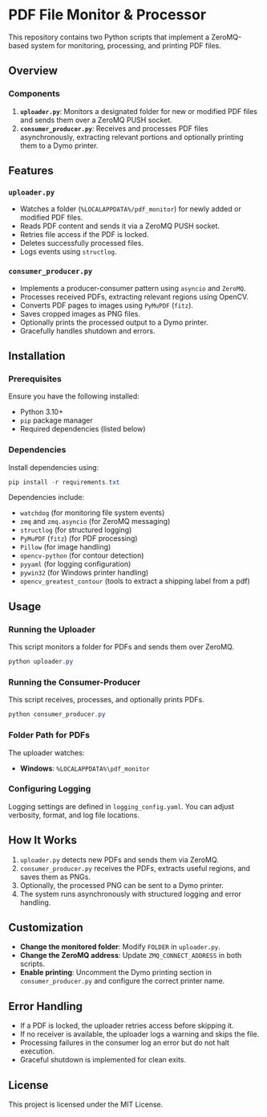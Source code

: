 # PDF File Monitor & Processor

This repository contains two Python scripts that implement a ZeroMQ-based system for monitoring, processing, and printing PDF files.

## Overview

### Components

1. **`uploader.py`**: Monitors a designated folder for new or modified PDF files and sends them over a ZeroMQ PUSH socket.
2. **`consumer_producer.py`**: Receives and processes PDF files asynchronously, extracting relevant portions and optionally printing them to a Dymo printer.

## Features

### `uploader.py`

- Watches a folder (`%LOCALAPPDATA%/pdf_monitor`) for newly added or modified PDF files.
- Reads PDF content and sends it via a ZeroMQ PUSH socket.
- Retries file access if the PDF is locked.
- Deletes successfully processed files.
- Logs events using `structlog`.

### `consumer_producer.py`

- Implements a producer-consumer pattern using `asyncio` and `ZeroMQ`.
- Processes received PDFs, extracting relevant regions using OpenCV.
- Converts PDF pages to images using `PyMuPDF` (`fitz`).
- Saves cropped images as PNG files.
- Optionally prints the processed output to a Dymo printer.
- Gracefully handles shutdown and errors.

## Installation

### Prerequisites

Ensure you have the following installed:

- Python 3.10+
- `pip` package manager
- Required dependencies (listed below)

### Dependencies

Install dependencies using:

```PowerShell
pip install -r requirements.txt
```

Dependencies include:

- `watchdog` (for monitoring file system events)
- `zmq` and `zmq.asyncio` (for ZeroMQ messaging)
- `structlog` (for structured logging)
- `PyMuPDF` (`fitz`) (for PDF processing)
- `Pillow` (for image handling)
- `opencv-python` (for contour detection)
- `pyyaml` (for logging configuration)
- `pywin32` (for Windows printer handling)
- `opencv_greatest_contour` (tools to extract a shipping label from a pdf)

## Usage

### Running the Uploader

This script monitors a folder for PDFs and sends them over ZeroMQ.

```PowerShell
python uploader.py
```

### Running the Consumer-Producer

This script receives, processes, and optionally prints PDFs.

```PowerShell
python consumer_producer.py
```

### Folder Path for PDFs

The uploader watches:

- **Windows**: `%LOCALAPPDATA%\pdf_monitor`

### Configuring Logging

Logging settings are defined in `logging_config.yaml`. You can adjust verbosity, format, and log file locations.

## How It Works

1. `uploader.py` detects new PDFs and sends them via ZeroMQ.
2. `consumer_producer.py` receives the PDFs, extracts useful regions, and saves them as PNGs.
3. Optionally, the processed PNG can be sent to a Dymo printer.
4. The system runs asynchronously with structured logging and error handling.

## Customization

- **Change the monitored folder**: Modify `FOLDER` in `uploader.py`.
- **Change the ZeroMQ address**: Update `ZMQ_CONNECT_ADDRESS` in both scripts.
- **Enable printing**: Uncomment the Dymo printing section in `consumer_producer.py` and configure the correct printer name.

## Error Handling

- If a PDF is locked, the uploader retries access before skipping it.
- If no receiver is available, the uploader logs a warning and skips the file.
- Processing failures in the consumer log an error but do not halt execution.
- Graceful shutdown is implemented for clean exits.

## License

This project is licensed under the MIT License.

